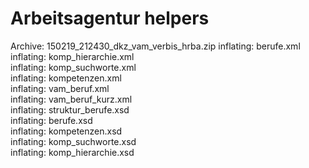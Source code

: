 # Arbeitsagentur helpers

Archive:  150219_212430_dkz_vam_verbis_hrba.zip
  inflating: berufe.xml              
  inflating: komp_hierarchie.xml     
  inflating: komp_suchworte.xml      
  inflating: kompetenzen.xml         
  inflating: vam_beruf.xml           
  inflating: vam_beruf_kurz.xml      
  inflating: struktur_berufe.xsd     
  inflating: berufe.xsd              
  inflating: kompetenzen.xsd         
  inflating: komp_suchworte.xsd      
  inflating: komp_hierarchie.xsd 